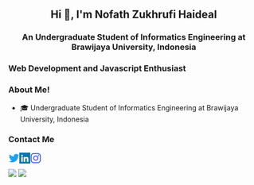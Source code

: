 <h2 align="center">Hi 👋, I'm Nofath Zukhrufi Haideal</h2>
<h3 align="center">An Undergraduate Student of Informatics Engineering at Brawijaya University, Indonesia</h3>

### Web Development and Javascript Enthusiast

### About Me!
* 🎓 Undergraduate Student of Informatics Engineering at Brawijaya University, Indonesia

### Contact Me
<a href="https://twitter.com/NofathZH" target="blank"><img align="left" src="icons/twitter.svg" alt="xtenzq" width="22px" /></a>
<a href="https://www.linkedin.com/in/nofathzukhrufihaideal/" target="blank"><img align="left" src="icons/linkedin.svg" alt="xtenzq" width="22px" /></a>
<a href="https://instagram.com/nrusetski" target="blank"><img align="left" src="icons/instagram.svg" alt="xtenzq" width="22px" /></a>
<br />

<img align="center" width="450" src="https://github-readme-stats.vercel.app/api?username=NofathZ&show_icons=true&theme=radical">

<img align="center" width="450" src="https://github-readme-stats.vercel.app/api/top-langs/?username=NofathZ&layout=compact&theme=tokyonight">